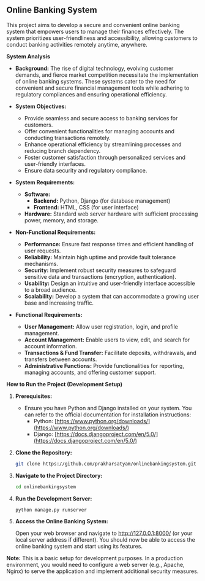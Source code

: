 ## Online Banking System

This project aims to develop a secure and convenient online banking system that empowers users to manage their finances effectively. The system prioritizes user-friendliness and accessibility, allowing customers to conduct banking activities remotely anytime, anywhere.

**System Analysis**

* **Background:** The rise of digital technology, evolving customer demands, and fierce market competition necessitate the implementation of online banking systems. These systems cater to the need for convenient and secure financial management tools while adhering to regulatory compliances and ensuring operational efficiency.

* **System Objectives:**

    * Provide seamless and secure access to banking services for customers.
    * Offer convenient functionalities for managing accounts and conducting transactions remotely.
    * Enhance operational efficiency by streamlining processes and reducing branch dependency.
    * Foster customer satisfaction through personalized services and user-friendly interfaces.
    * Ensure data security and regulatory compliance.

* **System Requirements:**

    * **Software:**
        * **Backend:** Python, Django (for database management)
        * **Frontend:** HTML, CSS (for user interface)
    * **Hardware:** Standard web server hardware with sufficient processing power, memory, and storage.

* **Non-Functional Requirements:**

    * **Performance:** Ensure fast response times and efficient handling of user requests.
    * **Reliability:** Maintain high uptime and provide fault tolerance mechanisms.
    * **Security:** Implement robust security measures to safeguard sensitive data and transactions (encryption, authentication).
    * **Usability:** Design an intuitive and user-friendly interface accessible to a broad audience.
    * **Scalability:** Develop a system that can accommodate a growing user base and increasing traffic.

* **Functional Requirements:**

    * **User Management:** Allow user registration, login, and profile management.
    * **Account Management:** Enable users to view, edit, and search for account information.
    * **Transactions & Fund Transfer:** Facilitate deposits, withdrawals, and transfers between accounts.
    * **Administrative Functions:** Provide functionalities for reporting, managing accounts, and offering customer support.

**How to Run the Project (Development Setup)**

1. **Prerequisites:**
    * Ensure you have Python and Django installed on your system. You can refer to the official documentation for installation instructions:
        * Python: [https://www.python.org/downloads/](https://www.python.org/downloads/)
        * Django: [https://docs.djangoproject.com/en/5.0/](https://docs.djangoproject.com/en/5.0/)

2. **Clone the Repository:**

    ```bash
    git clone https://github.com/prakharsatyam/onlinebankingsystem.git
    ```

3. **Navigate to the Project Directory:**

    ```bash
    cd onlinebankingsystem
    ```

4. **Run the Development Server:**

    ```bash
    python manage.py runserver
    ```

5. **Access the Online Banking System:**

    Open your web browser and navigate to http://127.0.0.1:8000/ (or your local server address if different). You should now be able to access the online banking system and start using its features.

**Note:** This is a basic setup for development purposes. In a production environment, you would need to configure a web server (e.g., Apache, Nginx) to serve the application and implement additional security measures.
